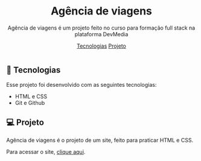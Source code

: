 <h1 align="center"> Agência de viagens </h1>

<p align="center">
Agência de viagens é um projeto feito no curso para formação full stack na plataforma DevMedia  <br/>
</p>

<p align="center">
  <a href="#-tecnologias">Tecnologias</a>
  <a href="#-projeto">Projeto</a>
</p>

<p align="center">
  <img >
</p>

## 🚀 Tecnologias

Esse projeto foi desenvolvido com as seguintes tecnologias:

- HTML e CSS
- Git e Github

## 💻 Projeto

Agência de viagens é o projeto de um site, feito para praticar HTML e CSS.

Para acessar o site, [clique aqui](https://ag-ncia-de-viagens-3hklzyzic-rodrigovs1993s-projects.vercel.app).
